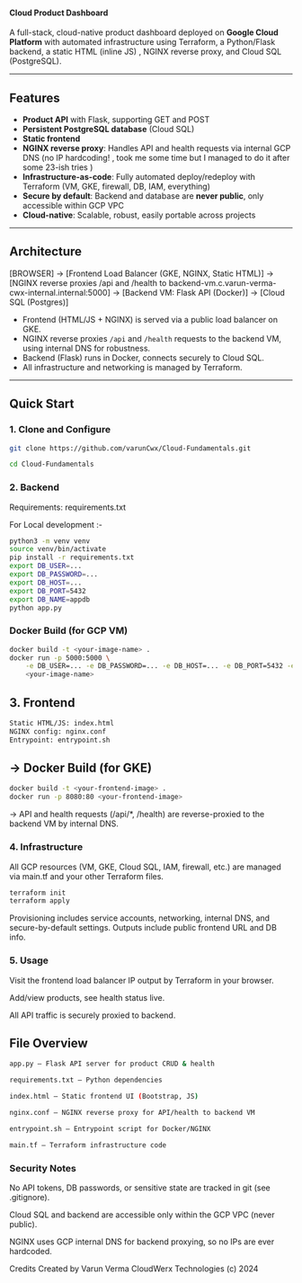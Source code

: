 #### Cloud Product Dashboard 

A full-stack, cloud-native product dashboard deployed on **Google Cloud Platform** with automated infrastructure using Terraform, a Python/Flask backend, a static HTML (inline JS) , NGINX reverse proxy, and Cloud SQL (PostgreSQL).

---

## Features

- **Product API** with Flask, supporting GET and POST
- **Persistent PostgreSQL database** (Cloud SQL)
- **Static frontend**
- **NGINX reverse proxy**: Handles API and health requests via internal GCP DNS (no IP hardcoding! , took me some time but I managed to do it after some 23-ish tries )
- **Infrastructure-as-code**: Fully automated deploy/redeploy with Terraform (VM, GKE, firewall, DB, IAM, everything)
- **Secure by default**: Backend and database are **never public**, only accessible within GCP VPC
- **Cloud-native**: Scalable, robust, easily portable across projects

---

## Architecture

[BROWSER] ->  [Frontend Load Balancer (GKE, NGINX, Static HTML)] -> [NGINX reverse proxies /api and /health to backend-vm.c.varun-verma-cwx-internal.internal:5000] -> [Backend VM: Flask API (Docker)] -> [Cloud SQL (Postgres)]



- Frontend (HTML/JS + NGINX) is served via a public load balancer on GKE.
- NGINX reverse proxies `/api` and `/health` requests to the backend VM, using internal DNS for robustness.
- Backend (Flask) runs in Docker, connects securely to Cloud SQL.
- All infrastructure and networking is managed by Terraform.

---

## Quick Start

### 1. **Clone and Configure**

```sh
git clone https://github.com/varunCwx/Cloud-Fundamentals.git

cd Cloud-Fundamentals
```


### 2. **Backend**

Requirements: requirements.txt

For Local development :-

```sh
python3 -m venv venv
source venv/bin/activate
pip install -r requirements.txt
export DB_USER=...
export DB_PASSWORD=...
export DB_HOST=...
export DB_PORT=5432
export DB_NAME=appdb
python app.py
```

### Docker Build (for GCP VM)
```sh
docker build -t <your-image-name> .
docker run -p 5000:5000 \
    -e DB_USER=... -e DB_PASSWORD=... -e DB_HOST=... -e DB_PORT=5432 -e DB_NAME=appdb \
    <your-image-name>
```

## 3. Frontend ##
```sh
Static HTML/JS: index.html
NGINX config: nginx.conf
Entrypoint: entrypoint.sh
```

##  -> Docker Build (for GKE) ##

```sh
docker build -t <your-frontend-image> .
docker run -p 8080:80 <your-frontend-image>
```

-> API and health requests (/api/*, /health) are reverse-proxied to the backend VM by internal DNS.

### 4. Infrastructure ###

All GCP resources (VM, GKE, Cloud SQL, IAM, firewall, etc.) are managed via main.tf and your other Terraform files.

```sh
terraform init
terraform apply
```

Provisioning includes service accounts, networking, internal DNS, and secure-by-default settings.
Outputs include public frontend URL and DB info.

### 5. Usage ###

Visit the frontend load balancer IP output by Terraform in your browser.

Add/view products, see health status live.

All API traffic is securely proxied to backend.

## File Overview 

```sh
app.py — Flask API server for product CRUD & health

requirements.txt — Python dependencies

index.html — Static frontend UI (Bootstrap, JS)

nginx.conf — NGINX reverse proxy for API/health to backend VM

entrypoint.sh — Entrypoint script for Docker/NGINX

main.tf — Terraform infrastructure code
```

### Security Notes

No API tokens, DB passwords, or sensitive state are tracked in git (see .gitignore).

Cloud SQL and backend are accessible only within the GCP VPC (never public).

NGINX uses GCP internal DNS for backend proxying, so no IPs are ever hardcoded.

Credits
Created by Varun Verma
CloudWerx Technologies
(c) 2024
